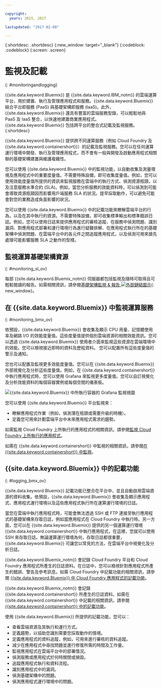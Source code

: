 ```yaml
---

copyright:
  years: 2015, 2017

lastupdated: "2017-02-08"

---
```



{:shortdesc: .shortdesc}
{:new_window: target="_blank"}
{:codeblock: .codeblock}
{:screen: .screen}

# 監視及記載
{: #monitoringandlogging}

{{site.data.keyword.Bluemix}} 是 {{site.data.keyword.IBM_notm}} 的雲端運算平台，用於建置、執行及管理應用程式和服務。{{site.data.keyword.Bluemix}} 結合平台即服務 (PaaS) 與基礎架構即服務 (IaaS)。此外，{{site.data.keyword.Bluemix}} 還具有豐富的雲端服務型錄，可以輕鬆地與 PaaS 及 IaaS 整合，以快速地建置商業應用程式。{{site.data.keyword.Bluemix}} 包括跨平台的整合式記載及監視服務。
{:shortdesc}

{{site.data.keyword.Bluemix}} 提供跨不同運算服務（例如 Cloud Foundry 及 {{site.data.keyword.containershort}}）的記載及監視服務。您可以在任何運算運行環境中開發、執行及管理應用程式，而不會有一般與開發及啟動應用程式相關聯的基礎架構建置與維護複雜性。 

您可以使用 {{site.data.keyword.Bluemix}} 中的監視功能，以自動收集及測量環境及應用程式中的重要度量值。不需要特殊設備，即可收集度量值。例如，您可以使用效能度量值所提供的資訊來監視服務在雲端中的執行方式、偵測資源瓶頸，以及注意服務水準合約 (SLA)。例如，當您分析服務的效能資料時，可以偵測到可能會導致資源瓶頸因而影響用戶端服務 SLA 的狀況。提早採取動作，可以避免可能會對您的業務造成負面影響的狀況。  

您可以使用 {{site.data.keyword.Bluemix}} 中的記載功能來瞭解雲端平台的行為，以及在其中執行的資源。不需要特殊設備，即可收集標準輸出和標準錯誤日誌。例如，您可以使用日誌來提供應用程式的審核追蹤、在服務中偵測問題、識別漏洞、對應用程式部署和運行環境行為進行疑難排解、在應用程式執行所在的基礎架構中偵測問題、在雲端平台中的各元件之間追蹤應用程式，以及偵測可用來搶先處理可能影響服務 SLA 之動作的型樣。

## 監視運算基礎架構資源
{: #monitoring_sl_ov}

每部 {{site.data.keyword.Bluemix_notm}} 伺服器都包括監視及隨時可取得且可輕鬆閱讀的報告。如需相關資訊，請參閱[基礎架構監視 & 報告 ![外部鏈結圖示](../icons/launch-glyph.svg "外部鏈結圖示")](https://www.ibm.com/cloud-computing/bluemix/infrastructure-monitoring){: new_window}。


## 在 {{site.data.keyword.Bluemix}} 中監視運算服務
{: #monitoring_bmx_ov}

依預設，{{site.data.keyword.Bluemix}} 會收集及顯示 CPU 用量、記憶體使用率及網路 I/O 的效能度量值。這些度量值提供個別雲端資源的相關效能資訊。您可以透過 {{site.data.keyword.Bluemix}} 使用者介面來監視這些資源在雲端環境中的效能。您可以檢視接近即時的資料及歷程資料。
您可以配置所有這些度量值的警示及通知。

您也可以配置及監視更多效能度量值。您可以在 {{site.data.keyword.Bluemix}} 外部視覺化及分析這些度量值。例如，在 {{site.data.keyword.containershort}} 中執行應用程式時，您可以使用 Grafana 來監視更多度量值。您可以自訂視覺化及分析效能資料的每個容器實例或每個空間的儀表板。

![{{site.data.keyword.Bluemix}} 中所執行容器的 Grafana 監視視圖](images/monitoring_default_container_grafana_view.jpg)

您可以使用 {{site.data.keyword.Bluemix}} 平台監視來：

* 瞭解應用程式作業（例如，偵測潛在瓶頸或需要升級的時機）。
* 定義您可用來計劃雲端平台中未來應用程式需求的趨勢。

如需監視 Cloud Foundry 上所執行的應用程式的相關資訊，請參閱[監視 Cloud Foundry 上所執行的應用程式](monitoring_cf_apps.html#monitoring_bluemix_apps)。

如需在 {{site.data.keyword.containershort}} 中監視的相關資訊，請參閱[在 {{site.data.keyword.containershort}} 中監視](/docs/containers/monitoringandlogging/container_ml_monitor.html#container_ml_monitor)。   

## {{site.data.keyword.Bluemix}} 中的記載功能
{: #logging_bmx_ov}

{{site.data.keyword.Bluemix}} 記載功能已整合在平台中，並且自動啟用雲端資源的資料收集。依預設，{{site.data.keyword.Bluemix}} 會收集及顯示應用程式、應用程式運行環境以及這些應用程式執行所在運算運行環境的日誌。
 

當您在雲端中執行應用程式時，可能會無法透過 SSH 或 FTP 連接至執行應用程式的基礎架構來存取日誌，例如當應用程式在 Cloud Foundry 中執行時。另一方面，您可以在 {{site.data.keyword.Bluemix}} 提供的另一個運算運行環境 {{site.data.keyword.containershort}} 中執行應用程式，在這裡，您就可以使用 SSH 來存取日誌。無論運算運行環境為何，存取日誌都很重要，{{site.data.keyword.Bluemix}} 可讓您以常見的方法，在雲端平台中視覺化及分析日誌。

{{site.data.keyword.Bluemix_notm}} 會記錄 Cloud Foundry 平台和 Cloud Foundry 應用程式所產生的日誌資料。在日誌中，您可以檢視針對應用程式所產生的錯誤、警告及參考訊息。如需 Cloud Foundry 中記載功能的相關資訊，請參閱 [{{site.data.keyword.Bluemix}} 中 Cloud Foundry 應用程式的記載功能](logging_cf_apps.html#logging_bluemix_cf_apps)。

{{site.data.keyword.Bluemix_notm}} 會記錄 {{site.data.keyword.containershort}} 所產生的日誌資料。如需在 {{site.data.keyword.containershort}} 中記載的相關資訊，請參閱 [{{site.data.keyword.containershort}} 中的記載功能](/docs/containers/monitoringandlogging/container_ml_logs.html#container_ml_logs)。   


使用 {{site.data.keyword.Bluemix}} 所提供的記載功能，您可以：

* 查看雲端資源及其執行和運行方式。
* 定義趨勢，以協助您識別需要您採取動作的情境。
* 定義應用程式的資料追蹤，例如，可用來進行審核的資料追蹤。
* 減少在應用程式中尋找問題並進行修復所需的時間及工作量。 
* 監視應用程式在雲端平台中的部署情況。
* 偵測服務或應用程式於何時關閉或損毀。
* 追蹤應用程式執行和資料流程。
* 識別應用程式中的漏洞。
* 偵測基礎架構中的問題。
* 偵測應用程式運行環境中的問題。


